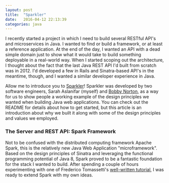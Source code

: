 ```yaml
---
layout: post
title:  "Sparkler"
date:   2016-04-12 22:13:39
categories: java
---
```


I recently started a project in which I need to build several RESTful API's and microservices in Java. I wanted to find or build a framework, or at least a reference application. At the end of the day, I wanted an API with a dead simple domain just to show what it would take to build something deployable in a real-world way. When I started scoping out the architecture, I thought about the fact that the last Java REST API I'd built from scratch was in 2012. I'd developed a few in Rails and Sinatra-based API's in the meantime, though, and I wanted a similar developer experience in Java.

Allow me to introduce you to [Sparkler](https://github.com/saslani/sparkler)! Sparkler was developed by two software engineers, Sarah Aslanifar (myself) and [Bobby Norton](http://bobbynorton.com/), as a way for us to show people a working example of the design principles we wanted when building Java web applications. You can check out the README for details about how to get started, but this article is an introduction about why we built it along with some of the design principles and values we employed.


### The Server and REST API: Spark Framework

Not to be confused with the distributed computing framework Apache Spark, this is the relatively new Java Web Application "microframework". Based on the design principles of Sinatra and leveraging the functional programming potential of Java 8, Spark proved to be a fantastic foundation for the stack I wanted to build. After spending a couple of hours experimenting with one of Frederico Tomassetti's [well-written tutorial](https://sparktutorials.github.io/2015/04/03/spark-lombok-jackson-reduce-boilerplate.html), I was ready to extend Spark with my own ideas.